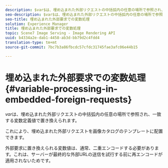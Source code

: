 ```yaml
---
description: $var$は、埋め込まれた外部リクエストの中括弧内の任意の場所で参照され、一致する変数定義値で置き換えられます。
seo-description: $var$は、埋め込まれた外部リクエストの中括弧内の任意の場所で参照され、一致する変数定義値で置き換えられます。
seo-title: 埋め込まれた外部要求での変数処理
solution: Experience Manager
title: 埋め込まれた外部要求での変数処理
topic: Scene7 Image Serving - Image Rendering API
uuid: b4334a2e-dab1-4458-ab3d-bb79d2c4fdd4
translation-type: tm+mt
source-git-commit: 7bc7b3a86fbcdc57cfdc31745fae3afc06e44b15

---
```



# 埋め込まれた外部要求での変数処理{#variable-processing-in-embedded-foreign-requests}

$var$は、埋め込まれた外部リクエストの中括弧内の任意の場所で参照され、一致する変数定義値で置き換えられます。

これにより、埋め込まれた外部リクエストを画像カタログのテンプレートに配置できます。

外部要求に置き換えられる変数値は、通常、二重エンコードする必要があります。これは、サーバーが最終的な外部URLの送信を試行する前に再エンコードが適用されないためです。
